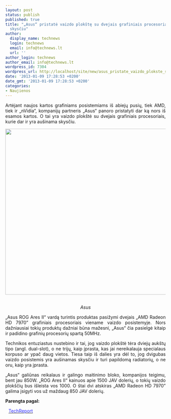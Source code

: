 ```yaml
---
layout: post
status: publish
published: true
title: "„Asus“ pristatė vaizdo plokštę su dvejais grafiniais procesoriais bei aušinimu
  skysčiu"
author:
  display_name: technews
  login: technews
  email: info@technews.lt
  url: ''
author_login: technews
author_email: info@technews.lt
wordpress_id: 7304
wordpress_url: http://localhost/site/new/asus_pristate_vaizdo_plokste_su_dvejais_grafiniais_procesoriais_bei_ausinimu_skysciu/
date: '2013-01-09 17:28:53 +0200'
date_gmt: '2013-01-09 17:28:53 +0200'
categories:
- Naujienos
---
```

<p style="text-align:justify">Artėjant naujos kartos grafiniams posistemiams iš abiejų pusių, tiek AMD, tiek ir „nVidia“, kompanijų partneris „Asus“ panoro pristatyti dar ką nors iš esamos kartos. O tai yra vaizdo plokštė su dvejais grafiniais procesoriais, kurie dar ir yra aušinama skysčiu.</p>
<p style="text-align:center"> <a target="blank" href="http://www.technologijos.lt/upload/image/n/technologijos/it/S-30448/asusrog.jpg"><img alt="" src="http://www.technologijos.lt/upload/image/n/technologijos/it/S-30448/1-asusrog.jpg" style="width: 520px;" /></a></p>
<div style="text-align:center"> <strong></strong><br/><em>Asus</em></div>
<div style="text-align:justify"><!--[if gte mso 9]><![endif]--><!--[if gte mso 9]><xml></p>
<p>  Normal<br />
  0</p>
<p>  false<br />
  false<br />
  false</p>
<p>  EN-US<br />
  X-NONE<br />
  X-NONE</p>
<p></xml><![endif]--><!--[if gte mso 9]><![endif]--><!--[if gte mso 10]></p>
<style>
 /* Style Definitions */<br />
 table.MsoNormalTable<br />
	{mso-style-name:"Table Normal";<br />
	mso-style-parent:"";<br />
	line-height:115%;<br />
	font-size:11.0pt;"Calibri","sans-serif";}<br />
</style>
<p><![endif]--></p>
<p><span>&bdquo;Asus ROG Ares II&ldquo; vardą turintis produktas pasižymi dvejais &bdquo;AMD Radeon HD 7970&rdquo; grafiniais procesoriais viename vaizdo posistemyje. Nors dažniausiai tokių produktų dažniai būna mažesni, &bdquo;Asus&ldquo; čia pasielgė kitaip ir padidino grafinių procesorių spartą 50MHz.</span></p>
<p><span>Technikos entuziastus nustebino ir tai, jog vaizdo plokštė tėra dviejų aukštų tipo (angl. dual-slot), o ne trijų, kaip įprasta, kas jai nereikalauja specialaus korpuso ar ypač daug vietos. Tiesa taip iš dalies yra dėl to, jog dvigubas vaizdo posistemis yra aušinamas skysčiu ir turi papildomą radiatorių, o ne oru, kaip yra įprasta.</span></p>
<p><span>&bdquo;Asus&ldquo; galiūnas reikalaus ir galingo maitinimo bloko, kompanijos teigimu, bent jau 850W. &bdquo;ROG Ares II&ldquo; kainuos apie 1500 JAV dolerių, o tokių vaizdo plokščių bus išleista vos 1000. O štai dvi atskiras &bdquo;AMD Radeon HD </span>7970&rdquo; <span>galima įsigyti vos už maždaug</span> 850 JAV dolerių.</p>
</div>
<p><strong>Parengta pagal:</strong></p>
<p style="margin:0px 0px 0px 10px"><a target="blank" href="http://techreport.com/news/24168/new-rog-graphics-card-has-dual-gpus-liquid-cooling"><span style="color:#2E2EFE">TechReport</span></a></p>
